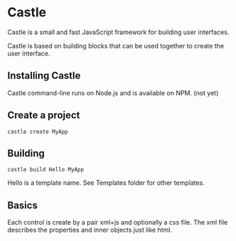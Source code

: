 # Castle

Castle is a small and fast JavaScript framework for building user interfaces.

Castle is based on building blocks that can be used together to create the user interface.


## Installing Castle

Castle command-line runs on Node.js and is available on NPM. (not yet)

## Create a project

```
castle create MyApp
```

## Building

```
castle build Hello MyApp
```
Hello is a template name. See Templates folder for other templates.

## Basics

Each control is create by a pair xml+js and optionally a css file. 
The xml file describes the properties and inner objects just like html.





